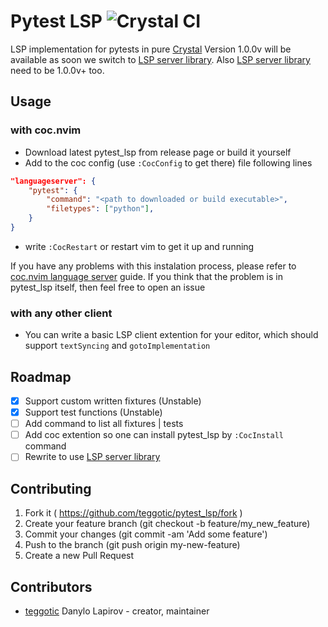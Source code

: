 # Pytest LSP ![Crystal CI](https://github.com/teggotic/pytest_lsp/workflows/Crystal%20CI/badge.svg?branch=master)

LSP implementation for pytests in pure [Crystal](https://crystal-lang.org/)
Version 1.0.0v will be available as soon we switch to [LSP server library](https://github.com/teggotic/crystal-lsp-server). Also [LSP server library](https://github.com/teggotic/crystal-lsp-server) need to be 1.0.0v+ too.

## Usage

### with coc.nvim

- Download latest pytest_lsp from release page or build it yourself
- Add to the coc config (use `:CocConfig` to get there) file following lines
```json
"languageserver": {
    "pytest": {
        "command": "<path to downloaded or build executable>",
        "filetypes": ["python"],
    }
}
```
- write `:CocRestart` or restart vim to get it up and running

If you have any problems with this instalation process, please refer to [coc.nvim language server](https://github.com/neoclide/coc.nvim/wiki/Language-servers) guide.
If you think that the problem is in pytest_lsp itself, then feel free to open an issue

### with any other client

- You can write a basic LSP client extention for your editor, which should support `textSyncing` and `gotoImplementation`

## Roadmap

- [x] Support custom written fixtures (Unstable)
- [x] Support test functions (Unstable)
- [ ] Add command to list all fixtures | tests
- [ ] Add coc extention so one can install pytest_lsp by `:CocInstall` command
- [ ] Rewrite to use [LSP server library](https://github.com/teggotic/crystal-lsp-server)

## Contributing

1. Fork it ( https://github.com/teggotic/pytest_lsp/fork )
2. Create your feature branch (git checkout -b feature/my_new_feature)
3. Commit your changes (git commit -am 'Add some feature')
4. Push to the branch (git push origin my-new-feature)
5. Create a new Pull Request

## Contributors

- [teggotic](https://github.com/teggotic) Danylo Lapirov - creator, maintainer
